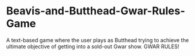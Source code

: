 # Beavis-and-Butthead-Gwar-Rules-Game
A text-based game where the user plays as Butthead trying to achieve the ultimate objective of getting into a sold-out Gwar show. GWAR RULES!
